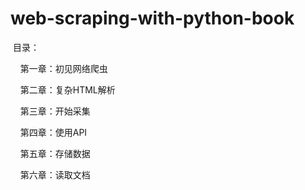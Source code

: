 # web-scraping-with-python-book  

  目录：  
  
     第一章：初见网络爬虫  
     
     第二章：复杂HTML解析  
     
     第三章：开始采集  
     
     第四章：使用API  
     
     第五章：存储数据  
     
     第六章：读取文档


